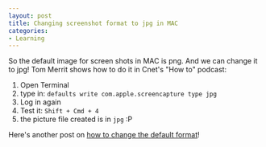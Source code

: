 ```yaml
---
layout: post
title: Changing screenshot format to jpg in MAC
categories:
- Learning
---
```



So the default image for screen shots in MAC is png. And we can change it to jpg! Tom Merrit shows how to do it in Cnet's "How to" podcast:

1. Open Terminal
2. type in: `defaults write com.apple.screencapture type jpg`
3. Log in again
4. Test it: `Shift + Cmd + 4`
5. the picture file created is in `jpg` :P

Here's another post on [how to change the default format](http://www.macosxhints.com/article.php?story=20050627224051361)!
